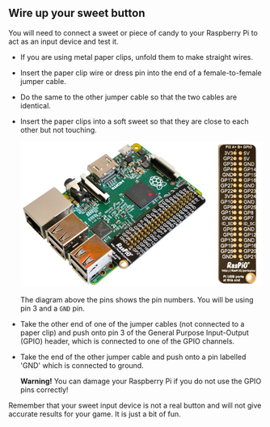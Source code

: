 ## Wire up your sweet button

You will need to connect a sweet or piece of candy to your Raspberry Pi to act as an input device and test it.

- If you are using metal paper clips, unfold them to make straight wires.

- Insert the paper clip wire or dress pin into the end of a female-to-female jumper cable.

- Do the same to the other jumper cable so that the two cables are identical.

- Insert the paper clips into a soft sweet so that they are close to each other but not touching.

    ![](images/raspio-ports.jpg "Raspberry Pi GPIO header pins")

   The diagram above the pins shows the pin numbers. You will be using pin 3 and a `GND` pin.

- Take the other end of one of the jumper cables (not connected to a paper clip) and push onto pin 3 of the General Purpose Input-Output (GPIO) header, which is connected to one of the GPIO channels.

- Take the end of the other jumper cable and push onto a pin labelled 'GND' which is connected to ground.

    **Warning!** You can damage your Raspberry Pi if you do not use the GPIO pins correctly!

Remember that your sweet input device is not a real button and will not give accurate results for your game. It is just a bit of fun. 

